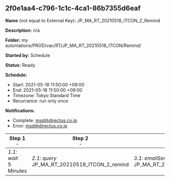 ## 2f0e1aa4-c796-1c1c-4ca1-86b7355d6eaf

**Name** (not equal to External Key)**:** JP_MA_RT_20210518_ITCON_2_Remind

**Description:** n/a

**Folder:** my automations/PROD/vac/RT/JP_MA_RT_20210518_ITCON/Remind/

**Started by:** Schedule

**Status:** Ready

**Schedule:**

* Start: 2021-05-18 11:50:00 +09:00
* End: 2021-05-18 11:50:00 +09:00
* Timezone: Tokyo Standard Time
* Recurrance: run only once

**Notifications:**

* Complete: msd@directus.co.jp
* Error: msd@directus.co.jp

| Step 1<br>_<small>-</small>_ | Step 2<br>_<small>-</small>_ | Step 3<br>_<small>-</small>_ |
| --- | --- | --- |
| _1.1: wait_<br>5 Minutes | _2.1: query_<br>JP_MA_RT_20210518_ITCON_2_remind | _3.1: emailSend_<br>JP_MA_RT_20210518_ITCON_2_remind |
